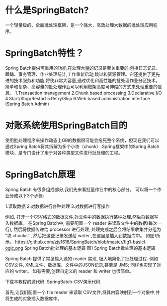# 什么是SpringBatch?
一个轻量级的、全面批处理框架，是一个强大，高效处理大数据的批处理应用程序。

# SpringBatch特性？
Spring Batch提供可重用的功能,在处理大量的记录是至关重要的,包括日志记录、跟踪、事务管理、作业处理统计,工作重新启动,跳过和资源管理。它还提供了更先进的技术服务和功能,将使非常大容量,通过优化和高性能的批处理作业分区技术。简单和复杂、高容量的批处理作业可以利用框架高度可伸缩的方式来处理重要的信息。
1.Transaction management
2.Chunk based processing
3.Declarative I/O
4.Start/Stop/Restart
5.Retry/Skip
6.Web based administration interface (Spring Batch Admin)

# 对账系统使用SpringBatch目的
使用批处理程序来操作动态上GB的数据很可能会拖死整个系统，但现在我们可以通过Spring Batch将其拆解为多个小块（chunk）.Spring框架中的Spring Batch模块，是专门设计了用于对各种类型文件进行批处理的工程。

# SpringBatch原理
Spring Batch 有很多组成部分,我们先来看批量作业中的核心部分。 可以将一个作业分成以下3个步骤:

1.读取数据
2.对数据进行各种处理
3.对数据进行写操作

例如, 打开一个CSV格式的数据文件,对文件中的数据执行某种处理,然后将数据写入数据库。 在Spring Batch中, 需要配置一个 reader 来读取文件中的数据(每次一行), 然后将数据传递给 processor 进行处理, 处理完成之后会将结果收集并分组为 “块 chunks” , 然后把这些记录发送给 writer ,在这里是插入到数据库中。 如图1所示。
https://github.com/zjy1618/SpringBatch/blob/master/fig1-basicl-ogic.png
Spring Batch批处理的基本逻辑 图1 Spring Batch批处理的基本逻辑

Spring Batch 提供了常见输入源的 reader 实现, 极大地简化了批处理过程. 例如 CSV文件, XML文件、数据库、文件中的JSON记录,甚至是 JMS; 同样也实现了对应的 writer。 如有需要,创建自定义的 reader 和 writer 也很简单。

下载本教程的源代码: SpringBatch-CSV演示代码

首先,让我们配置一个 file reader 来读取 CSV文件,将其内容映射到一个对象中,并将生成的对象插入数据库中。
